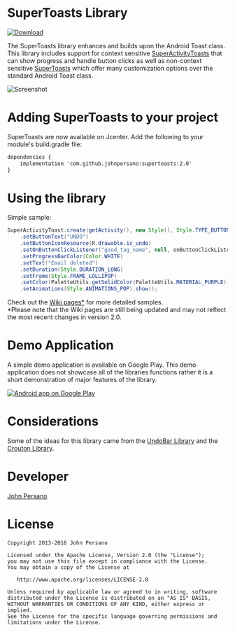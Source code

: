 SuperToasts Library
=================
[![Download](https://api.bintray.com/packages/johnpersano/maven/com.github.johnpersano%3Asupertoasts/images/download.svg) ](https://bintray.com/johnpersano/maven/com.github.johnpersano%3Asupertoasts/_latestVersion)

The SuperToasts library enhances and builds upon the Android Toast class. This library includes support for context sensitive [SuperActivityToasts](https://github.com/JohnPersano/Supertoasts/wiki/SuperActivityToast) that can show progress and handle button clicks as well as non-context sensitive [SuperToasts](https://github.com/JohnPersano/Supertoasts/wiki/SuperToast) which offer many customization options over the standard Android Toast class. 

![Screenshot](https://github.com/JohnPersano/SuperToasts/blob/master/art/SuperToasts_Banner.png)


Adding SuperToasts to your project
==================================
SuperToasts are now available on Jcenter.
Add the following to your module's build.gradle file:
```xml
dependencies {
    implementation 'com.github.johnpersano:supertoasts:2.0'
}
```

Using the library
================
Simple sample:
```java
SuperActivityToast.create(getActivity(), new Style(), Style.TYPE_BUTTON)
    .setButtonText("UNDO")
    .setButtonIconResource(R.drawable.ic_undo)
    .setOnButtonClickListener("good_tag_name", null, onButtonClickListener)
    .setProgressBarColor(Color.WHITE)
    .setText("Email deleted")
    .setDuration(Style.DURATION_LONG)
    .setFrame(Style.FRAME_LOLLIPOP)
    .setColor(PaletteUtils.getSolidColor(PaletteUtils.MATERIAL_PURPLE))
    .setAnimations(Style.ANIMATIONS_POP).show();
```
Check out the [Wiki pages*](https://github.com/JohnPersano/SuperToasts/wiki) for more detailed samples. <br>
*Please note that the Wiki pages are still being updated and may not reflect the most recent changes in version 2.0.

Demo Application
================
A simple demo application is available on Google Play. This demo application does not showcase all of the libraries functions rather it is a short demonstration of major features of the library.

<a href="https://play.google.com/store/apps/details?id=com.github.johnpersano.supertoasts.demo">
  <img alt="Android app on Google Play"
       src="https://developer.android.com/images/brand/en_app_rgb_wo_60.png" />
</a>

Considerations
==============
Some of the ideas for this library came from the [UndoBar Library](https://code.google.com/p/romannurik-code/source/browse/misc/undobar)
and the [Crouton Library](https://github.com/keyboardsurfer/Crouton).

Developer
=========
[John Persano](https://plus.google.com/+JohnPersano)


License
=======

    Copyright 2013-2016 John Persano

    Licensed under the Apache License, Version 2.0 (the "License");
    you may not use this file except in compliance with the License.
    You may obtain a copy of the License at

       http://www.apache.org/licenses/LICENSE-2.0

    Unless required by applicable law or agreed to in writing, software
    distributed under the License is distributed on an "AS IS" BASIS,
    WITHOUT WARRANTIES OR CONDITIONS OF ANY KIND, either express or implied.
    See the License for the specific language governing permissions and
    limitations under the License.

